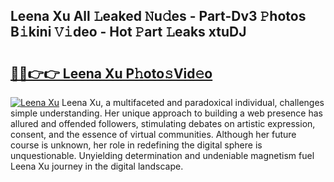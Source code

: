 ## Leena Xu All 𝙻eaked 𝙽u𝚍es - Part-Dv3 𝙿hotos B𝚒kini 𝚅𝚒deo - Hot 𝙿art 𝙻eaks xtuDJ

# <h2><a href="http://ld3wlp.urlbe.top/?page=Leena+Xu">🔗🔗👉👉 Leena Xu P𝚑oto𝚜Vid𝚎o</a></h2>

[![Leena Xu](https://i.imgur.com/eBuTRDB.gif)](http://ld3wlp.urlbe.top/?page=Leena+Xu)
Leena Xu, a multifaceted and paradoxical individual, challenges simple understanding. Her unique approach to building a web presence has allured and offended followers, stimulating debates on artistic expression, consent, and the essence of virtual communities. Although her future course is unknown, her role in redefining the digital sphere is unquestionable. Unyielding determination and undeniable magnetism fuel Leena Xu journey in the digital landscape.
